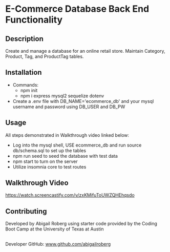 # E-Commerce Database Back End Functionality
## Description
Create and manage a database for an online retail store. Maintain Category, Product, Tag, and ProductTag tables. 
## Installation
  * Commands: 
    * npm init
    * npm i express mysql2 sequelize dotenv
  * Create a .env file with DB_NAME='ecommerce_db' and your mysql username and password using DB_USER and DB_PW
## Usage
All steps demonstrated in Walkthrough video linked below: 
  * Log into the mysql shell, USE ecommerce_db and run source db/schema.sql to set up the tables
  * npm run seed to seed the database with test data
  * npm start to turn on the server
  * Utilize insomnia core to test routes
## Walkthrough Video
https://watch.screencastify.com/v/zxKMifuToUWZQHEhqsdo
## Contributing
Developed by Abigail Roberg using starter code provided by the Coding Boot Camp at the University of Texas at Austin
##
Developer GitHub: www.github.com/abigailroberg
